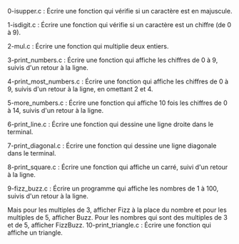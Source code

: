 
0-isupper.c : Écrire une fonction qui vérifie si un caractère est en majuscule.

1-isdigit.c : Écrire une fonction qui vérifie si un caractère est un chiffre (de 0 à 9).

2-mul.c : Écrire une fonction qui multiplie deux entiers.

3-print_numbers.c : Écrire une fonction qui affiche les chiffres de 0 à 9, suivis d'un retour à la ligne.

4-print_most_numbers.c : Écrire une fonction qui affiche les chiffres de 0 à 9, suivis d'un retour à la ligne, en omettant 2 et 4.

5-more_numbers.c : Écrire une fonction qui affiche 10 fois les chiffres de 0 à 14, suivis d'un retour à la ligne.

6-print_line.c : Écrire une fonction qui dessine une ligne droite dans le terminal.

7-print_diagonal.c : Écrire une fonction qui dessine une ligne diagonale dans le terminal.

8-print_square.c : Écrire une fonction qui affiche un carré, suivi d'un retour à la ligne.

9-fizz_buzz.c : Écrire un programme qui affiche les nombres de 1 à 100, suivis d'un retour à la ligne.

Mais pour les multiples de 3, afficher Fizz à la place du nombre et pour les multiples de 5, afficher Buzz.
Pour les nombres qui sont des multiples de 3 et de 5, afficher FizzBuzz.
10-print_triangle.c : Écrire une fonction qui affiche un triangle.